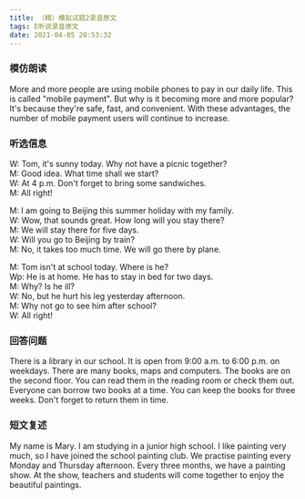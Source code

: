 ```yaml
---
title: （精）模拟试题2录音原文
tags: E听说录音原文
date: 2021-04-05 20:53:32
---
```


### 模仿朗读

<p>More and more people are using mobile phones to pay in our daily life. This is called "mobile payment". But why is it becoming more and more popular? It's because they're safe, fast, and convenient. With these advantages, the number of mobile payment users will continue to increase.</p>

### 听选信息

<p>W: Tom, it's sunny today. Why not have a picnic together?</br>M: Good idea. What time shall we start?</br>W: At 4 p.m. Don't forget to bring some sandwiches.</br>M: All right!<p>
<p>M: I am going to Beijing this summer holiday with my family.</br>W: Wow, that sounds great. How long will you stay there?</br>M: We will stay there for five days.</br>W: Will you go to Beijing by train?</br>M: No, it takes too much time. We will go there by plane.<p>
<p>M: Tom isn't at school today. Where is he?</br>Wp: He is at home. He has to stay in bed for two days.</br>M: Why? Is he ill?</br>W: No, but he hurt his leg yesterday afternoon.</br>M: Why not go to see him after school?</br>W: All right!<p>

### 回答问题

<p>There is a library in our school. It is open from 9:00<nine> a.m. to 6:00<six> p.m. on weekdays. There are many books, maps and computers. The books are on the second floor. You can read them in the reading room or check them out. Everyone can borrow two books at a time. You can keep the books for three weeks. Don't forget to return them in time.<p>

### 短文复述


<p>My name is Mary. I am studying in a junior high school. I like painting very much, so I have joined the school painting club. We practise painting every Monday and Thursday afternoon. Every three months, we have a painting show. At the show, teachers and students will come together to enjoy the beautiful paintings.<p>





